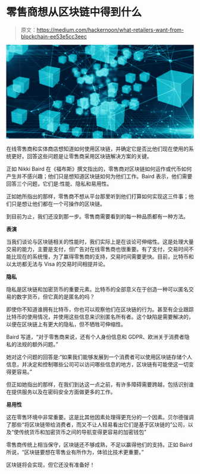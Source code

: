 # 零售商想从区块链中得到什么

> 原文：<https://medium.com/hackernoon/what-retailers-want-from-blockchain-ee53e5cc3eec>

![](img/cfbf010f862571ee809a2ebc5c69bf50.png)

在线零售商和实体商店想知道如何使用区块链，并确定它是否比他们现在使用的系统更好。回答这些问题是让零售商采用区块链解决方案的关键。

正如 Nikki Baird 在《福布斯》撰文指出的，零售商对区块链如何运作或代币如何产生并不感兴趣；他们只是想知道区块链如何为他们工作。Baird 表示，他们需要回答三个问题，它们是:性能、隐私和易用性。

正如她所指出的那样，零售商不想从平台那里听到他们打算如何实现这三件事；他们只是想让他们都在一个可操作的区块链。

到目前为止，我们还没到那一步。零售商需要看到的每一种品质都有一种方法。

**表演**

当我们谈论与区块链相关的性能时，我们实际上是在谈论可伸缩性。这是处理大量交易的能力，主要是支付，但广告对在线零售商也很重要。有了支付，交易时间不能比现在的系统慢，为了赢得零售商的支持，交易时间需要更快。目前，比特币和以太坊都无法与 Visa 的交易时间相提并论。

**隐私**

隐私是区块链和加密货币的重要元素。比特币的全部意义在于创造一种可以匿名交易的数字货币，但它真的是匿名的吗？

即使你不知道谁拥有比特币，你也可以观察他们在区块链的行为。甚至有企业跟踪比特币的使用情况，并使用这些信息来识别匿名所有者。这个缺陷是需要解决的，以便在区块链上有更大的隐私，但不牺牲可伸缩性。

Baird 写道，“对于零售商来说，还有个人身份信息和 GDPR、欧洲关于消费者隐私的法规的额外问题。”

她对这个问题的回答是:“如果我们能够发展到一个消费者可以使用区块链存储个人信息，并决定和控制哪些公司可以访问哪些信息的地方，区块链有可能使这一切变得更容易。”

但正如她指出的那样，在我们到达这一点之前，有许多障碍需要跨越，包括识别谁在提供服务以及在密码安全方面做更多的工作。

**易用性**

这在零售环境中非常重要。这是比其他因素处理得更充分的一个因素。贝尔德强调了那些“将区块链带给消费者，而又不让人轻易看出它们是基于区块链的”公司，以及“使传统货币和加密货币之间的导航变得更容易的加密钱包”

零售商传统上相当保守，区块链还不够成熟，不足以赢得他们的支持。正如 Baird 所说，“区块链要想在零售业有所作为，体验比技术更重要。”

区块链将会实现，但它还没有准备好！